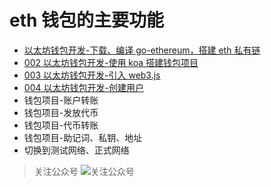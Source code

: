 # eth 钱包的主要功能

* [以太坊钱包开发-下载、编译 go-ethereum，搭建 eth 私有链](http://fujinliang.top/2018/07/24/001%E4%BB%A5%E5%A4%AA%E5%9D%8A%E9%92%B1%E5%8C%85%E5%BC%80%E5%8F%91-%E4%B8%8B%E8%BD%BD%E7%BC%96%E8%AF%91go-ethereum%E6%90%AD%E5%BB%BAeth%E7%A7%81%E6%9C%89%E9%93%BE/)
* [002 以太坊钱包开发-使用 koa 搭建钱包项目](http://fujinliang.top/2018/07/24/002%E4%BB%A5%E5%A4%AA%E5%9D%8A%E9%92%B1%E5%8C%85%E5%BC%80%E5%8F%91-%E4%BD%BF%E7%94%A8koa%E6%90%AD%E5%BB%BA%E9%92%B1%E5%8C%85%E9%A1%B9%E7%9B%AE/)
* [003 以太坊钱包开发-引入 web3.js](http://fujinliang.top/2018/07/24/003%E4%BB%A5%E5%A4%AA%E5%9D%8A%E9%92%B1%E5%8C%85%E5%BC%80%E5%8F%91-%E5%BC%95%E5%85%A5web3-js/) 
* [004 以太坊钱包开发-创建用户](http://fujinliang.top/2018/07/25/004%E4%BB%A5%E5%A4%AA%E5%9D%8A%E9%92%B1%E5%8C%85%E5%BC%80%E5%8F%91-%E5%88%9B%E5%BB%BA%E7%94%A8%E6%88%B7/)
* 钱包项目-账户转账
* 钱包项目-发放代币
* 钱包项目-代币转账
* 钱包项目-助记词、私钥、地址
* 切换到测试网络、正式网络


> 关注公众号
> ![关注公众号](http://olgjbx93m.bkt.clouddn.com/wx_1.jpg)

